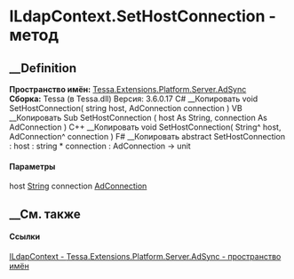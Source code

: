 # ILdapContext.SetHostConnection - метод
##  __Definition
 **Пространство имён:**
[Tessa.Extensions.Platform.Server.AdSync](N_Tessa_Extensions_Platform_Server_AdSync.htm)  
 **Сборка:** Tessa (в Tessa.dll) Версия: 3.6.0.17
C# __Копировать
     void SetHostConnection(
    	string host,
    	AdConnection connection
    )
VB __Копировать
     Sub SetHostConnection ( 
    	host As String,
    	connection As AdConnection
    )
C++ __Копировать
     void SetHostConnection(
    	String^ host, 
    	AdConnection^ connection
    )
F# __Копировать
     abstract SetHostConnection : 
            host : string * 
            connection : AdConnection -> unit 
#### Параметры
host [String](https://learn.microsoft.com/dotnet/api/system.string)
connection
[AdConnection](T_Tessa_Extensions_Platform_Server_AdSync_AdConnection.htm)
## __См. также
#### Ссылки
[ILdapContext - ](T_Tessa_Extensions_Platform_Server_AdSync_ILdapContext.htm)
[Tessa.Extensions.Platform.Server.AdSync - пространство
имён](N_Tessa_Extensions_Platform_Server_AdSync.htm)
